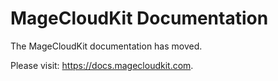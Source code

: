 # MageCloudKit Documentation

The MageCloudKit documentation has moved.

Please visit: https://docs.magecloudkit.com.
